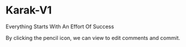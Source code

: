 # Karak-V1
Everything Starts With An Effort Of Success

By clicking the pencil icon, we can view to edit comments and commit.

